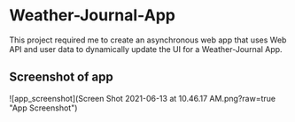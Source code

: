 # Weather-Journal-App
This project required me to create an asynchronous web app that uses Web API and user data to dynamically update the UI for a Weather-Journal App.
## Screenshot of app
![app_screenshot](Screen Shot 2021-06-13 at 10.46.17 AM.png?raw=true "App Screenshot")


